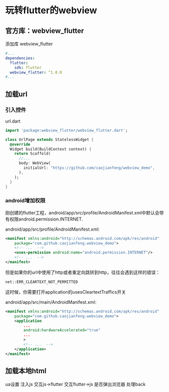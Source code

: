 # 玩转flutter的webview

## 官方库：webview_flutter

添加库 webview_flutter

```yaml
#...
dependencies:
  flutter:
    sdk: flutter
  webview_flutter: ^1.0.0
#...
```
## 加载url

### 引入控件
url.dart
```dart
import 'package:webview_flutter/webview_flutter.dart';

class UrlPage extends StatelessWidget {
  @override
  Widget build(BuildContext context) {
    return Scaffold(
      //...
      body: WebView(
        initialUrl: "https://github.com/caojianfeng/webview_demo",
      ),
    );
  }
}

```

### android增加权限

刚创建的flutter工程，android/app/src/profile/AndroidManifest.xml中默认会带有权限android.permission.INTERNET.

android/app/src/profile/AndroidManifest.xml:
```xml
<manifest xmlns:android="http://schemas.android.com/apk/res/android"
    package="com.github.caojianfeng.webview_demo">
    <!-- ...  -->
    <uses-permission android:name="android.permission.INTERNET"/>
    <!-- ...  -->
</manifest>

```

但是如果你的url中使用了http或者重定向跳转到http，往往会遇到这样的错误：

```text
net::ERR_CLEARTEXT_NOT_PERMITTED
```

这时候，你需要打开application的usesCleartextTraffics开关

android/app/src/main/AndroidManifest.xml:
```xml
<manifest xmlns:android="http://schemas.android.com/apk/res/android"
    package="com.github.caojianfeng.webview_demo">
    <application
        ...
        android:hardwareAccelerated="true"
        ...
        >
        <!-- ...  -->
    </application>
</manifest>

```


## 加载本地html

ua设置
注入js
交互js->flutter
交互flutter->js
是否弹出浏览器
处理back


